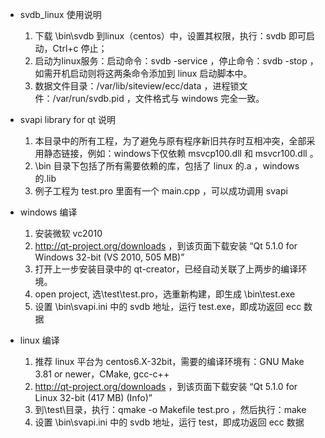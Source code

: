 ﻿
* svdb_linux 使用说明
  1.  下载 \bin\svdb 到linux（centos）中，设置其权限，执行：svdb 即可启动，Ctrl+c 停止；
  2.  启动为linux服务：启动命令：svdb -service ，停止命令：svdb -stop ，如需开机启动则将这两条命令添加到 linux 启动脚本中。
  3.  数据文件目录：/var/lib/siteview/ecc/data ，进程锁文件：/var/run/svdb.pid ，文件格式与 windows 完全一致。

  
* svapi library for qt 说明
  1.  本目录中的所有工程，为了避免与原有程序新旧共存时互相冲突，全部采用静态链接，例如：windows下仅依赖 msvcp100.dll 和 msvcr100.dll 。
  2.  \bin 目录下包括了所有需要依赖的库，包括了 linux 的.a ，windows 的.lib
  3.  例子工程为 test.pro 里面有一个 main.cpp ，可以成功调用 svapi

* windows 编译
  1.	安装微软 vc2010
  2.	http://qt-project.org/downloads ，到该页面下载安装 “Qt 5.1.0 for Windows 32-bit (VS 2010, 505 MB)”
  2.	打开上一步安装目录中的 qt-creator，已经自动关联了上两步的编译环境。
  3.	open project, 选\test\test.pro，选重新构建，即生成 \bin\test.exe
  4.	设置 \bin\svapi.ini 中的 svdb 地址，运行 test.exe，即成功返回 ecc 数据


* linux 编译
  1.	推荐 linux 平台为 centos6.X-32bit，需要的编译环境有：GNU Make 3.81 or newer，CMake, gcc-c++
  2.	http://qt-project.org/downloads ，到该页面下载安装 “Qt 5.1.0 for Linux 32-bit (417 MB) (Info)”
  3.	到\test\目录，执行：qmake -o Makefile test.pro ，然后执行：make
  4.	设置 \bin\svapi.ini 中的 svdb 地址，运行 test，即成功返回 ecc 数据
  
